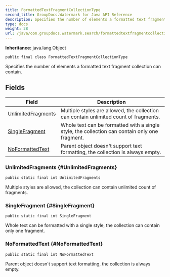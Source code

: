 ```yaml
---
title: FormattedTextFragmentCollectionType
second_title: GroupDocs.Watermark for Java API Reference
description: Specifies the number of elements a formatted text fragment collection can contain.
type: docs
weight: 28
url: /java/com.groupdocs.watermark.search/formattedtextfragmentcollectiontype/
---
```

**Inheritance:**
java.lang.Object
```
public final class FormattedTextFragmentCollectionType
```

Specifies the number of elements a formatted text fragment collection can contain.
## Fields

| Field | Description |
| --- | --- |
| [UnlimitedFragments](#UnlimitedFragments) | Multiple styles are allowed, the collection can contain unlimited count of fragments. |
| [SingleFragment](#SingleFragment) | Whole text can be formatted with a single style, the collection can contain only one fragment. |
| [NoFormattedText](#NoFormattedText) | Parent object doesn't support text formatting, the collection is always empty. |
### UnlimitedFragments {#UnlimitedFragments}
```
public static final int UnlimitedFragments
```


Multiple styles are allowed, the collection can contain unlimited count of fragments.

### SingleFragment {#SingleFragment}
```
public static final int SingleFragment
```


Whole text can be formatted with a single style, the collection can contain only one fragment.

### NoFormattedText {#NoFormattedText}
```
public static final int NoFormattedText
```


Parent object doesn't support text formatting, the collection is always empty.

